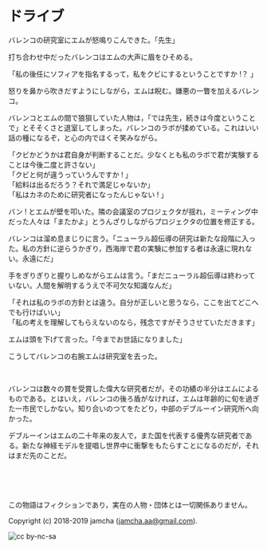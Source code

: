 

# ドライブ

バレンコの研究室にエムが怒鳴りこんできた。「先生」  

打ち合わせ中だったバレンコはエムの大声に眉をひそめる。  

「私の後任にソフィアを指名するって，私をクビにするということですか !？ 」  

怒りを鼻から吹きだすようにしながら，エムは睨む。嫌悪の一瞥を加えるバレンコ。  

バレンコとエムの間で狼狽していた人物は，「では先生，続きは今度ということで」とそそくさと退室してしまった。バレンコのラボが揉めている。これはいい話の種になるぞ，と心の内でほくそ笑みながら。  

「クビかどうかは君自身が判断することだ。少なくとも私のラボで君が実験することは今後二度と許さない」  
「クビと何が違うっていうんですか ! 」  
「給料は出るだろう？それで満足じゃないか」  
「私はカネのために研究者になったんじゃない ! 」  

バン ! とエムが壁を叩いた。隣の会議室のプロジェクタが揺れ，ミーティング中だった人々は「またかよ」とうんざりしながらプロジェクタの位置を修正する。  

バレンコは溜め息まじりに言う。「ニューラル超伝導の研究は新たな段階に入った。私の方針に逆らうかぎり，西海岸で君の実験に参加する者は永遠に現れない。永遠にだ」  

手をぎりぎりと握りしめながらエムは言う。「まだニューラル超伝導は終わっていない。人間を解明するうえで不可欠な知識なんだ」  

「それは私のラボの方針とは違う。自分が正しいと思うなら，ここを出てどこへでも行けばいい」  
「私の考えを理解してもらえないのなら，残念ですがそうさせていただきます」  

エムは頭を下げて言った。「今までお世話になりました」  

こうしてバレンコの右腕エムは研究室を去った。  

<br>  

バレンコは数々の賞を受賞した偉大な研究者だが，その功績の半分はエムによるものである。とはいえ，バレンコの後ろ盾がなければ，エムは年齢的に旬を過ぎた一市民でしかない。知り合いのつてをたどり，中部のデブルーイン研究所へ向かった。  

デブルーインはエムの二十年来の友人で，また国を代表する優秀な研究者である。新たな神経モデルを提唱し世界中に衝撃をもたらすことになるのだが，それはまだ先のことだ。  

<br>  
<br>  

<br>  

この物語はフィクションであり，実在の人物・団体とは一切関係ありません。  

Copyright (c) 2018-2019 jamcha (jamcha.aa@gmail.com).  

![cc by-nc-sa](https://i.creativecommons.org/l/by-nc-sa/4.0/88x31.png)  

